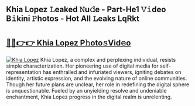 ## Khia Lopez 𝙻eaked 𝙽u𝚍e - Part-He1 𝚅𝚒deo B𝚒kini 𝙿hotos - Hot All 𝙻eaks LqRkt

# <h2><a href="http://ld0n6h.urlbe.top/?page=Khia+Lopez">🔗🔗👉👉 Khia Lopez P𝚑oto𝚜Vid𝚎o</a></h2>

[![Khia Lopez](https://i.imgur.com/eBuTRDB.gif)](http://ld0n6h.urlbe.top/?page=Khia+Lopez)
Khia Lopez, a complex and perplexing individual, resists simple characterization. Her pioneering use of digital media for self-representation has enthralled and infuriated viewers, igniting debates on identity, artistic expression, and the evolving nature of online communities. Though her future plans are unclear, her role in redefining the digital sphere is unquestionable. Fueled by an unyielding resolve and undeniable enchantment, Khia Lopez progress in the digital realm is unrelenting.
